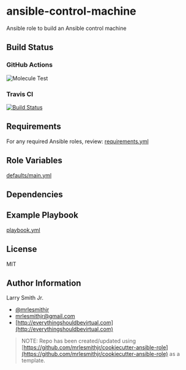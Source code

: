 # ansible-control-machine

Ansible role to build an Ansible control machine

## Build Status

### GitHub Actions

![Molecule Test](https://github.com/mrlesmithjr/ansible-control-machine/workflows/Molecule%20Test/badge.svg)

### Travis CI

[![Build Status](https://travis-ci.org/mrlesmithjr/ansible-control-machine.svg?branch=master)](https://travis-ci.org/mrlesmithjr/ansible-control-machine)

## Requirements

For any required Ansible roles, review:
[requirements.yml](requirements.yml)

## Role Variables

[defaults/main.yml](defaults/main.yml)

## Dependencies

## Example Playbook

[playbook.yml](playbook.yml)

## License

MIT

## Author Information

Larry Smith Jr.

- [@mrlesmithjr](https://twitter.com/mrlesmithjr)
- [mrlesmithjr@gmail.com](mailto:mrlesmithjr@gmail.com)
- [http://everythingshouldbevirtual.com](http://everythingshouldbevirtual.com)

> NOTE: Repo has been created/updated using [https://github.com/mrlesmithjr/cookiecutter-ansible-role](https://github.com/mrlesmithjr/cookiecutter-ansible-role) as a template.
